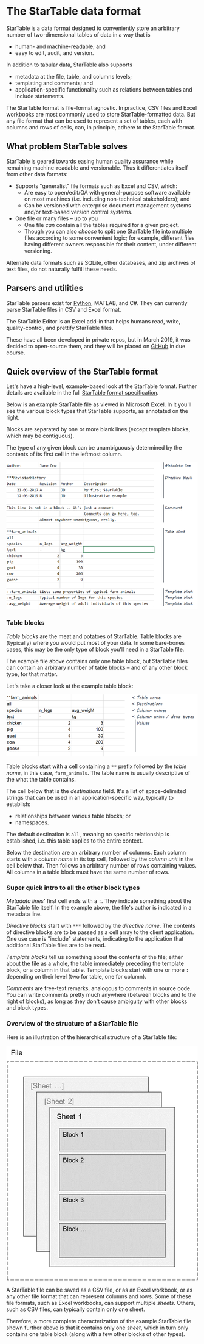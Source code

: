 # The StarTable data format

StarTable is a data format designed to conveniently store an arbitrary number of two-dimensional tables of data in a way that is 

* human- and machine-readable; and
* easy to edit, audit, and version. 

In addition to tabular data, StarTable also supports 

* metadata at the file, table, and columns levels; 
* templating and comments; and
* application-specific functionality such as relations between tables and include statements. 

The StarTable format is file-format agnostic. In practice, CSV files and Excel workbooks are most commonly used to store StarTable-formatted data. But any file format that can be used to represent a set of tables, each with columns and rows of cells, can, in principle, adhere to the StarTable format.

## What problem StarTable solves

StarTable is geared towards easing human quality assurance while remaining machine-readable and versionable. Thus it differentiates itself from other data formats:

- Supports "generalist" file formats such as Excel and CSV, which: 
  - Are easy to open/edit/QA with general-purpose software available on most machines (i.e. including non-technical stakeholders); and
  - Can be versioned with enterprise document management systems and/or text-based version control systems.
- One file or many files – up to you
  - One file *can* contain all the tables required for a given project. 
  - Though you can also *choose* to split one StarTable file into multiple files according to some convenient logic; for example, different files having different owners responsible for their content, under different versioning.

Alternate data formats such as SQLite, other databases, and zip archives of text files, do not naturally fulfill these needs. 

## Parsers and utilities

StarTable parsers exist for [Python](https://github.com/startable/startables-python), MATLAB, and C#. They can currently parse StarTable files in CSV and Excel format. 

The StarTable Editor is an Excel add-in that helps humans read, write, quality-control, and prettify StarTable files. 

These have all been developed in private repos, but in March 2019, it was decided to open-source them, and they will be placed on [GitHub](https://github.com/startable) in due course.  

## Quick overview of the StarTable format

Let's have a high-level, example-based look at the StarTable format. Further details are available in the full [StarTable format specification](https://github.com/startable/startable-standard/blob/master/StarTable%20format%20specification.md).

Below is an example StarTable file as viewed in Microsoft Excel. In it you'll see the various block types that StarTable supports, as annotated on the right. 

Blocks are separated by one or more blank lines (except template blocks, which may be contiguous). 

The type of any given block can be unambiguously determined by the contents of its first cell in the leftmost column. 

![](media/block-examples.png)

### Table blocks

*Table blocks* are the meat and potatoes of StarTable. Table blocks are (typically) where you would put most of your data. In some bare-bones cases, this may be the only type of block you'll need in a StarTable file. 

The example file above contains only one table block, but StarTable files can contain an arbitrary number of table blocks – and of any other block type, for that matter. 

Let's take a closer look at the example table block:

![Example table block](media/table-block-example.png)

Table blocks start with a cell containing a `**` prefix followed by the *table name*, in this case, `farm_animals`. The table name is usually descriptive of the what the table contains. 

The cell below that is the *destinations* field. It's a list of space-delimited strings that can be used in an application-specific way, typically to establish:

- relationships between various table blocks; or
- namespaces.

The default destination is `all`, meaning no specific relationship is established, i.e. this table applies to the entire context. 

Below the destination are an arbitrary number of columns. Each column starts with a *column name* in its top cell, followed by the *column unit* in the cell below that. Then follows an arbitrary number of rows containing values. All columns in a table block must have the same number of rows. 

### Super quick intro to all the other block types

*Metadata lines*' first cell ends with a `:`. They indicate something about the StarTable file itself. In the example above, the file's author is indicated in a metadata line. 

*Directive blocks* start with `***` followed by the *directive name*. The contents of directive blocks are to be passed as a cell array to the client application. One use case is "include" statements, indicating to the application that additional StarTable files are to be read. 

*Template blocks* tell us something about the contents of the file; either about the file as a whole, the table immediately preceding the template block, or a column in that table. Template blocks start with one or more `:` depending on their level (two for table, one for column). 

*Comments* are free-text remarks, analogous to comments in source code. You can write comments pretty much anywhere (between blocks and to the right of blocks), as long as they don't cause ambiguity with other blocks and block types. 

### Overview of the structure of a StarTable file

Here is an illustration of the hierarchical structure of a StarTable file:

![High-level hierarchical structure of the StarTable format](media/hierarchical-structure-diagram.png)

A StarTable file can be saved as a CSV file, or as an Excel workbook, or as any other file format that can represent columns and rows. Some of these file formats, such as Excel workbooks, can support multiple *sheets*. Others, such as CSV files, can typically contain only one sheet. 

Therefore, a more complete characterization of the example StarTable file shown further above is that it contains only one *sheet*, which in turn only contains one table block (along with a few other blocks of other types). 

